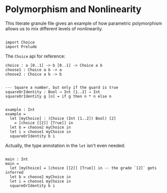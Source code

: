 # Polymorphism and Nonlinearity

This literate granule file gives an example of how parametric polymorphism
allows us to mix different levels of nonlinearity.

~~~ granule

import Choice
import Prelude

~~~

The `Choice` api for reference:

    choice : a [0..1] -> b [0..1] -> Choice a b
    choose1 : Choice a b -> a
    choose2 : Choice a b -> b

~~~ granule

--- Square a number, but only if the guard is true
squareOrIdentity : Bool → Int [1..2] → Int
squareOrIdentity g [n] = if g then n * n else n


example : Int
example =
  let [myChoice] : (Choice (Int [1..2]) Bool) [2]
    = [choice [[2]] [True]] in
  let b = choose2 myChoice in
  let i = choose1 myChoice in
  squareOrIdentity b i

~~~

Actually, the type annotation in the `let` isn't even needed:

~~~ granule

main : Int
main =
  let [myChoice] = [choice [[2]] [True]] in -- the grade `[2]` gets inferred
  let b = choose2 myChoice in
  let i = choose1 myChoice in
  squareOrIdentity b i

~~~
